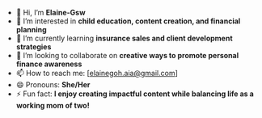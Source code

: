 - 👋 Hi, I’m **Elaine-Gsw**
- 👀 I’m interested in **child education, content creation, and financial planning**
- 🌱 I’m currently learning **insurance sales and client development strategies**
- 💞️ I’m looking to collaborate on **creative ways to promote personal finance awareness**
- 📫 How to reach me: [elainegoh.aia@gmail.com]
- 😄 Pronouns: **She/Her**
- ⚡ Fun fact: **I enjoy creating impactful content while balancing life as a working mom of two!**
